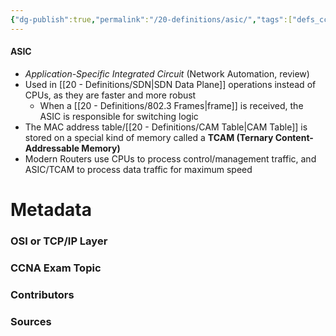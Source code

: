 ```yaml
---
{"dg-publish":true,"permalink":"/20-definitions/asic/","tags":["defs_ccna"]}
---
```


#### ASIC
- *Application-Specific Integrated Circuit* (Network Automation, review)
- Used in [[20 - Definitions/SDN\|SDN Data Plane]] operations instead of CPUs, as they are faster and more robust
	- When a [[20 - Definitions/802.3 Frames\|frame]] is received, the ASIC is responsible for switching logic
- The MAC address table/[[20 - Definitions/CAM Table\|CAM Table]] is stored on a special kind of memory called a **TCAM (Ternary Content-Addressable Memory)**
- Modern Routers use CPUs to process control/management traffic, and ASIC/TCAM to process data traffic for maximum speed



# Metadata
### OSI or TCP/IP Layer

### CCNA Exam Topic

### Contributors

### Sources


